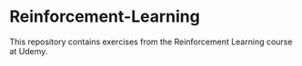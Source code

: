 # Reinforcement-Learning
This repository contains exercises from the Reinforcement Learning course at Udemy.
